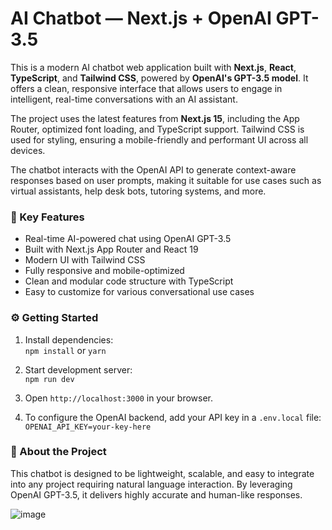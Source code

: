 # AI Chatbot — Next.js + OpenAI GPT-3.5

This is a modern AI chatbot web application built with **Next.js**, **React**, **TypeScript**, and **Tailwind CSS**, powered by **OpenAI's GPT-3.5 model**. It offers a clean, responsive interface that allows users to engage in intelligent, real-time conversations with an AI assistant.

The project uses the latest features from **Next.js 15**, including the App Router, optimized font loading, and TypeScript support. Tailwind CSS is used for styling, ensuring a mobile-friendly and performant UI across all devices.

The chatbot interacts with the OpenAI API to generate context-aware responses based on user prompts, making it suitable for use cases such as virtual assistants, help desk bots, tutoring systems, and more.

### 🧠 Key Features

- Real-time AI-powered chat using OpenAI GPT-3.5
- Built with Next.js App Router and React 19
- Modern UI with Tailwind CSS
- Fully responsive and mobile-optimized
- Clean and modular code structure with TypeScript
- Easy to customize for various conversational use cases

### ⚙️ Getting Started

1. Install dependencies:  
   `npm install` or `yarn`

2. Start development server:  
   `npm run dev`

3. Open `http://localhost:3000` in your browser.

4. To configure the OpenAI backend, add your API key in a `.env.local` file:  
   `OPENAI_API_KEY=your-key-here`

### 📌 About the Project

This chatbot is designed to be lightweight, scalable, and easy to integrate into any project requiring natural language interaction. By leveraging OpenAI GPT-3.5, it delivers highly accurate and human-like responses.

![image](https://github.com/user-attachments/assets/8e0f659c-283b-413a-9d81-aa23f3250a7f)
